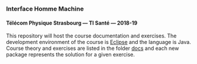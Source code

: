### Interface Homme Machine
#### Télécom Physique Strasbourg — TI Santé — 2018-19

This repository will host the course documentation and exercises.
The development environment of the course is [Eclipse](https://www.eclipse.org) and the language is Java.
Course theory and exercises are listed in the folder [docs](docs/) and each new package represents the solution for a given exercise.	